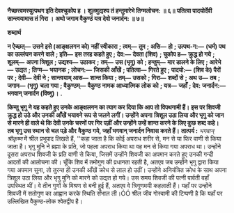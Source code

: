 **नैच्छत्त्वमस्युत्पथग इति देवश्चुकोप ह ।** **शूलमुद्यश्य तं हन्तुमारेभे तिग्मलोचन: ॥ ६॥** **पतित्वा पादयोर्देवी सान्त्वयामास तं गिरा ।** **अथो जगाम वैकुण्ठं यत्र देवो जनार्दन: ॥ ७॥** 

**शब्दार्थ** 

**न ऐच्छत्—** **उसने इसे (आङ्क्षलगन को) नहीं स्वीकारा** **; त्वम्—** **तुम** **; असि—** **हो** **; उत्पथ-ग:—** **(धर्म) पथ का उल्लंघन करने** **वाले** **; इति—** **इस तरह कहते हुए** **; देव:—** **देवता (शिव)** **; चुकोप ह—** **क्रुद्ध हो गये** **; शूलम्—** **अपना त्रिशूल** **; उद्यश्य—** **उठाकर** **;** **तम्—** **उस (भृगु) को** **; हन्तुम्—** **मार डालने के लिए** **; आरेभे—** **उद्यत** **; तिग्म—** **भयानक** **; लोचन:—** **जिसकी आँखें** **; पतित्वा—** **गिरते हुए** **; पादयो:—** **(शिव के) पैरों पर** **; देवी—** **देवी ने** **; सान्त्वयाम् आस—** **शान्त किया** **; तम्—** **उसको** **; गिरा—** **शब्दों से** **; अथ** **उ—** **तब** **; जगाम—** **(भृगु) चला गया** **; वैकुण्ठम्—** **वैकुण्ठ नामक आध्यात्मिक लोक को** **; यत्र—** **जहाँ** **; देव: जनार्दन:—** **भगवान् जनार्दन (विष्णु)।** **.** 

**किन्तु भृगु ने यह कहते हुए उनके आङ्क्षलगन का त्याग कर दिया कि आप तो विपथगामी हैं।** **इस पर शिवजी क्रुद्ध हो उठे और उनकी आँखें भयावने रूप से जलने लगीं। उन्होंने अपना** **त्रिशूल उठा लिया और भृगु को जान से मारने ही वाले थे कि देवी उनके चरणों पर गिर पड़ीं** **और उन्होंने उन्हें शान्त करने के लिए कुछ शब्द कहे। तब भृगु उस स्थान से चल पड़े और** **वैकुण्ठ गये, जहाँ भगवान् जनार्दन निवास करते हैं।** **तात्पर्य :** *भगवान् श्रीकृष्ण* में श्रील प्रभुपाद लिखते हैं, ''कहा जाता है कि कोई अपराध शरीर से, मन से या फिर वाणी से किया जाता है। भृगु मुनि ने ब्रह्मा के प्रति, जो पहला अपराध किया था वह मन से किया गया अपराध था। उन्होंने दूसरा अपराध शिवजी के प्रति वाणी से किया, जिसमें उन्होंने शिवजी का अपमान करते हुए उनकी गन्दी आदतों की आलोचना की। चूँकि शिव में तमोगुण की प्रधानता रहती है, अतएव जब उन्होंने भृगु द्वारा किया गया अपमान सुना, तो तुरन्त ही उनकी आँखें क्रोध से लाल हो उठीं। उन्होंने अनियंत्रित क्रोध के साथ अपना त्रिशूल उठा लिया और भृगु मुनि को मारने को उद्यत हो गये। उस समय शिवजी की पत्नी पार्वती वहाँ उपस्थित थीं। वे तीन गुणों के मिश्रण से बनी हुई हैं, अतएव वे त्रिगुणमयी कहलाती हैं। यहाँ पर उन्होंने शिवजी में सतोगुण का आह्वान करके स्थिति सँभाल ली।ÓÓ श्रील जीव गोस्वामी की टिप्पणी है कि यहाँ पर उल्लिखित वैकुण्ठ-लोक श्वेतद्वीप है।  